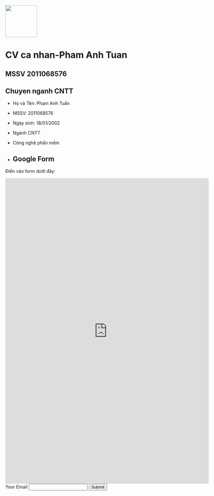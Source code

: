 <img src="https://source.unsplash.com/K4mSJ7kc0As/600x800" alt="" style="width: 100; height: 100; display: flex; justify-content: center; align-items: center;">

# CV ca nhan-Pham Anh Tuan
## MSSV 2011068576
## Chuyen nganh CNTT
* Họ và Tên: Phạm Anh Tuấn
* MSSV: 2011068576
* Ngày sinh: 18/01/2002
* Ngành CNTT
* Công nghệ phần mềm

* ## Google Form

Điền vào form dưới đây:

<iframe src="https://docs.google.com/forms/d/e/1FAIpQLSfbmQmNpUNwqSjBQCL9ercvwk0JCG6O0bSela0skkofqgM1VQ/viewform?embedded=true" width="640" height="959" frameborder="0" marginheight="0" marginwidth="0">Đang tải…</iframe>
<form action="https://formspree.io/f/{form_id}" method="post">
	  <label for="email">Your Email</label>
	  <input name="Email" id="email" type="email">
	  <button type="submit">Submit</button>
	</form>
